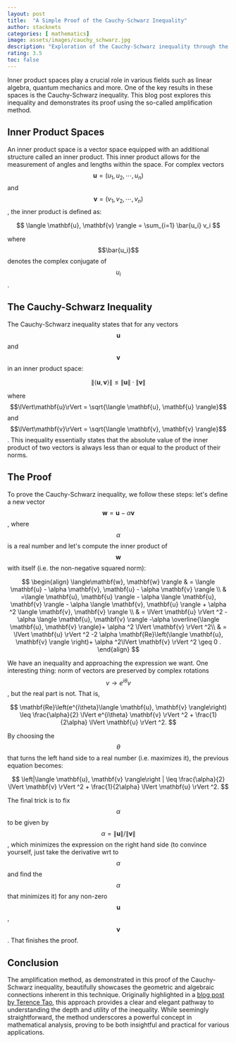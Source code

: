 ```yaml
---
layout: post
title:  "A Simple Proof of the Cauchy-Schwarz Inequality"
author: stacknets
categories: [ mathematics]
image: assets/images/cauchy_schwarz.jpg
description: "Exploration of the Cauchy-Schwarz inequality through the amplification method."
rating: 3.5
toc: false
---
```


Inner product spaces play a crucial role in various fields such as linear algebra, quantum mechanics and more. One of the key results in these spaces is the Cauchy-Schwarz inequality. This blog post explores this inequality and demonstrates its proof using the so-called amplification method. 

## Inner Product Spaces 

An inner product space is a vector space equipped with an additional structure called an inner product. This inner product allows for the measurement of angles and lengths within the space. For complex vectors $$\mathbf{u}=(u_1,u_2,\cdots, u_n)$$ and $$\mathbf{v}=(v_1,v_2,\cdots,v_n)$$, the inner product is defined as: 

$$
\langle \mathbf{u}, \mathbf{v} \rangle = \sum_{i=1} \bar{u_i} v_i
$$

where $$\bar{u_i}$$ denotes the complex conjugate of $$u_i$$. 

## The Cauchy-Schwarz Inequality 

The Cauchy-Schwarz inequality states that for any vectors $$\mathbf{u}$$ and $$\mathbf{v}$$ in an inner product space: 

$$
\| \langle\mathbf{u}, \mathbf{v} \rangle\| \leq \lVert \mathbf{u} \rVert \cdot \lVert \mathbf{v} \rVert
$$

where $$\lVert\mathbf{u}\rVert = \sqrt{\langle \mathbf{u}, \mathbf{u} \rangle}$$ and $$\lVert\mathbf{v}\rVert = \sqrt{\langle \mathbf{v}, \mathbf{v} \rangle}$$. This inequality essentially states that the absolute value of the inner product of two vectors is always less than or equal to the product of their norms. 

## The Proof

To prove the Cauchy-Schwarz inequality, we follow these steps: let's define a new vector $$ \mathbf{w} = \mathbf{u} - \alpha \mathbf{v} $$, where $$\alpha$$ is a real number and let's compute the inner product of $$\mathbf{w}$$ with itself (i.e. the non-negative squared norm): 

$$
\begin{align}
\langle\mathbf{w}, \mathbf{w} \rangle & = \langle \mathbf{u} - \alpha \mathbf{v}, \mathbf{u} - \alpha \mathbf{v} \rangle \\
& =\langle \mathbf{u}, \mathbf{u} \rangle - \alpha \langle \mathbf{u}, \mathbf{v} \rangle - \alpha \langle \mathbf{v}, \mathbf{u} \rangle + \alpha ^2 \langle \mathbf{v}, \mathbf{v} \rangle \\ 
& = \lVert \mathbf{u} \rVert ^2 -\alpha \langle \mathbf{u}, \mathbf{v} \rangle -\alpha \overline{\langle \mathbf{u}, \mathbf{v} \rangle}+ \alpha ^2 \lVert \mathbf{v} \rVert ^2\\
& = \lVert \mathbf{u} \rVert ^2 -2 \alpha \mathbf{Re}\left(\langle \mathbf{u}, \mathbf{v} \rangle \right)+ \alpha ^2\lVert \mathbf{v} \rVert ^2 \geq 0 .
\end{align}
$$

We have an inequality and approaching the expression we want. One interesting thing: norm of vectors are preserved by complex rotations $$v\rightarrow e^{i\theta} v$$, but the real part is not. That is, 

$$
\mathbf{Re}\left(e^{i\theta}\langle \mathbf{u}, \mathbf{v} \rangle\right) \leq \frac{\alpha}{2} \lVert e^{i\theta} \mathbf{v} \rVert ^2 + \frac{1}{2\alpha} \lVert \mathbf{u} \rVert ^2.
$$

By choosing the $$\theta$$ that turns the left hand side to a real number (i.e. maximizes it), the previous equation becomes: 

$$
\left|\langle \mathbf{u}, \mathbf{v} \rangle\right | \leq \frac{\alpha}{2} \lVert \mathbf{v} \rVert ^2 + \frac{1}{2\alpha} \lVert \mathbf{u} \rVert ^2.
$$

The final trick is to fix $$\alpha$$ to be given by $$\alpha=\lVert \mathbf{u} \rVert/\lVert \mathbf{v} \rVert$$, which minimizes the expression on the right hand side (to convince yourself, just take the derivative wrt to $$\alpha$$ and find the $$\alpha$$ that minimizes it) for any non-zero $$\mathbf{u}$$, $$\mathbf{v}$$. That finishes the proof. 

## Conclusion
The amplification method, as demonstrated in this proof of the Cauchy-Schwarz inequality, beautifully showcases the geometric and algebraic connections inherent in this technique. Originally highlighted in a
[blog post by Terence Tao](https://terrytao.wordpress.com/2007/09/05/,amplification-arbitrage-and-the-tensor-power-trick/), this approach provides a clear and elegant pathway to understanding the depth and utility of the inequality. While seemingly straightforward, the method underscores a powerful concept in mathematical analysis, proving to be both insightful and practical for various applications. 


